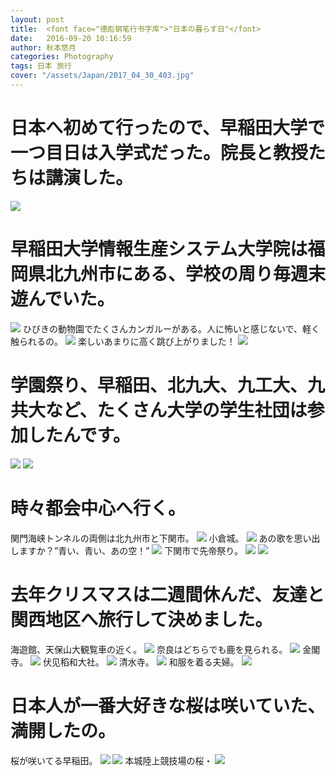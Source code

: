 ```yaml
---
layout: post
title:  <font face="德彪钢笔行书字库">"日本の暮らす日"</font>
date:   2016-09-20 10:16:59
author: 秋本悠月
categories: Photography
tags: 日本 旅行
cover: "/assets/Japan/2017_04_30_403.jpg"
---
```

# <font face="segoe script">日本へ初めて行ったので、早稲田大学で一つ目日は入学式だった。院長と教授たちは講演した。</font>
![](http://ouvr8irjy.bkt.clouddn.com/_DSC7715.jpg)


# 早稲田大学情報生産システム大学院は福岡県北九州市にある、学校の周り毎週末遊んでいた。
![](http://ouvr8irjy.bkt.clouddn.com/_DSC7833.jpg)
ひびきの動物園でたくさんカンガルーがある。人に怖いと感じないで、軽く触られるの。
![](http://ouvr8irjy.bkt.clouddn.com/_DSC8034.jpg)
楽しいあまりに高く跳び上がりました！
![](http://ouvr8irjy.bkt.clouddn.com/_DSC77871212121212.jpg)

# 学園祭り、早稲田、北九大、九工大、九共大など、たくさん大学の学生社団は参加したんです。
![](http://ouvr8irjy.bkt.clouddn.com/_DSC8126.jpg)
![](http://ouvr8irjy.bkt.clouddn.com/_DSC8204.jpg)

# 時々都会中心へ行く。
関門海峡トンネルの両側は北九州市と下関市。
![](http://ouvr8irjy.bkt.clouddn.com/_DSC7892-2.jpg)
小倉城。
![](http://ouvr8irjy.bkt.clouddn.com/_DSC7989-2.jpg)
あの歌を思い出しますか？”青い、青い、あの空！”
![](http://ouvr8irjy.bkt.clouddn.com/_DSC8007.jpg)
下関市で先帝祭り。
![](http://ouvr8irjy.bkt.clouddn.com/_DSC8957.jpg)
![](http://ouvr8irjy.bkt.clouddn.com/_DSC8892.jpg)


# 去年クリスマスは二週間休んだ、友達と関西地区へ旅行して決めました。
海遊館、天保山大観覧車の近く。
![](http://ouvr8irjy.bkt.clouddn.com/_DSC8210.jpg)
奈良はどちらでも鹿を見られる。
![](http://ouvr8irjy.bkt.clouddn.com/_DSC8355.jpg)
金閣寺。
![](http://ouvr8irjy.bkt.clouddn.com/_DSC8480-2.jpg)
伏见稻和大社。
![](http://ouvr8irjy.bkt.clouddn.com/_DSC8549.jpg)
清水寺。
![](http://ouvr8irjy.bkt.clouddn.com/_DSC8572.jpg)
和服を着る夫婦。
![](http://ouvr8irjy.bkt.clouddn.com/_DSC8587.jpg)


# 日本人が一番大好きな桜は咲いていた、満開したの。
桜が咲いてる早稲田。
![](http://ouvr8irjy.bkt.clouddn.com/_DSC8635.jpg)
![](http://ouvr8irjy.bkt.clouddn.com/_DSC8632.jpg)
本城陸上競技場の桜・
![](http://ouvr8irjy.bkt.clouddn.com/_DSC8653.jpg)


<div class="cm-article" data-key="AkimotoYuduki.id"></div>

<link rel="stylesheet" href="//comment.moe/dest/static/css/plus.css">

<script src="//comment.moe/dest/static/js/build.js" charset="UTF-8"></script>